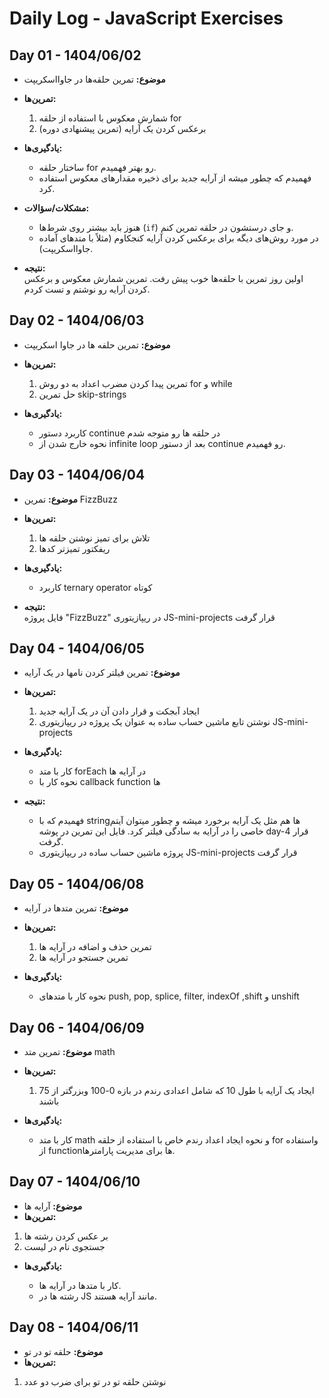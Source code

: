 # Daily Log - JavaScript Exercises

## Day 01 - 1404/06/02

- **موضوع:** تمرین حلقه‌ها در جاوااسکریپت
- **تمرین‌ها:**

  1. شمارش معکوس با استفاده از حلقه for
  2. برعکس کردن یک آرایه (تمرین پیشنهادی دوره)

- **یادگیری‌ها:**

  - ساختار حلقه for رو بهتر فهمیدم.
  - فهمیدم که چطور میشه از آرایه جدید برای ذخیره مقدارهای معکوس استفاده کرد.

- **مشکلات/سؤالات:**

  - هنوز باید بیشتر روی شرط‌ها (`if`) و جای درستشون در حلقه تمرین کنم.
  - در مورد روش‌های دیگه برای برعکس کردن آرایه کنجکاوم (مثلاً با متدهای آماده جاوااسکریپت).

- **نتیجه:**  
  اولین روز تمرین با حلقه‌ها خوب پیش رفت. تمرین شمارش معکوس و برعکس کردن آرایه رو نوشتم و تست کردم.


## Day 02 - 1404/06/03

- **موضوع:** تمرین حلفه ها در جاوا اسکریپت
- **تمرین‌ها:**

  1. تمرین پیدا کردن مضرب اعداد به دو روش for و while
  2. حل تمرین skip-strings

- **یادگیری‌ها:**

  - کاربرد دستور continue در حلقه ها رو متوجه شدم
  - نحوه خارج شدن از infinite loop بعد از دستور continue رو فهمیدم.


## Day 03 - 1404/06/04

- **موضوع:** تمرین FizzBuzz
- **تمرین‌ها:**

  1. تلاش برای تمیز نوشتن حلقه ها
  2. ریفکتور تمیزتر کدها

- **یادگیری‌ها:**

  - کاربرد ternary operator کوتاه

- **نتیجه:**  
  فایل پروژه "FizzBuzz" در ریپازیتوری JS-mini-projects قرار گرفت


## Day 04 - 1404/06/05

- **موضوع:** تمرین فیلتر کردن نامها در یک آرایه
- **تمرین‌ها:**

  1. ایجاد آبجکت و قرار دادن آن در یک آرایه جدید
  2. نوشتن تابع ماشین حساب ساده به عنوان یک پروژه در ریپازیتوری JS-mini-projects

- **یادگیری‌ها:**

  - کار با متد forEach در آرایه ها
  - نحوه کار با callback function ها

- **نتیجه:**

  - فهمیدم که با stringها هم مثل یک آرایه برخورد میشه و چطور میتوان آیتم خاصی را در آرایه به سادگی فیلتر کرد.
    فایل این تمرین در پوشه day-4 قرار گرفت.
  - پروژه ماشین حساب ساده در ریپازیتوری JS-mini-projects قرار گرفت


## Day 05 - 1404/06/08

- **موضوع:** تمرین متدها در آرایه
- **تمرین‌ها:**

  1. تمرین حذف و اضافه در آرایه ها
  2. تمرین جستجو در آرایه ها

- **یادگیری‌ها:**

  - نحوه کار با متدهای push, pop, splice, filter, indexOf ,shift و unshift


## Day 06 - 1404/06/09

- **موضوع:** تمرین متد math
- **تمرین‌ها:**

  1.  ایجاد یک آرایه با طول 10 که شامل اعدادی رندم در بازه 0-100 وبزرگتر از 75 باشند

- **یادگیری‌ها:**

  - کار با متد math و نحوه ایجاد اعداد رندم خاص با استفاده از حلقه for واستفاده از functionها برای مدیریت پارامترها.

## Day 07 - 1404/06/10

- **موضوع:**  آرایه ها
- **تمرین‌ها:**

1. بر عکس کردن رشته ها
2. جستجوی نام در لیست

- **یادگیری‌ها:**

  - کار با متدها در آرایه ها.
  - رشته ها در JS مانند آرایه هستند.

## Day 08 - 1404/06/11

- **موضوع:**   حلقه تو در تو
- **تمرین‌ها:**

1. نوشتن حلقه تو در تو برای ضرب دو عدد

